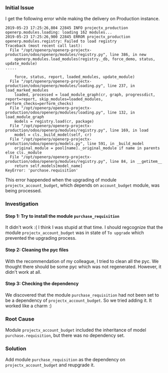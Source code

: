 ### Initial Issue
I get the following error while making the delivery on Production instance.
```
2019-05-23 17:25:26,804 22845 INFO projectx_production openerp.modules.loading: loading 162 modules...
2019-05-23 17:25:26,900 22845 ERROR projectx_production openerp.modules.registry: Failed to load registry
Traceback (most recent call last):
  File "/opt/openerp/openerp-projectx-production/odoo/openerp/modules/registry.py", line 386, in new
    openerp.modules.load_modules(registry._db, force_demo, status, update_module)
.....

    force, status, report, loaded_modules, update_module)
  File "/opt/openerp/openerp-projectx-production/odoo/openerp/modules/loading.py", line 237, in load_marked_modules
    loaded, processed = load_module_graph(cr, graph, progressdict, report=report, skip_modules=loaded_modules, perform_checks=perform_checks)
  File "/opt/openerp/openerp-projectx-production/odoo/openerp/modules/loading.py", line 132, in load_module_graph
    models = registry.load(cr, package)
  File "/opt/openerp/openerp-projectx-production/odoo/openerp/modules/registry.py", line 169, in load
    model = cls._build_model(self, cr)
  File "/opt/openerp/openerp-projectx-production/odoo/openerp/models.py", line 591, in _build_model
    original_module = pool[name]._original_module if name in parents else cls._module
  File "/opt/openerp/openerp-projectx-production/odoo/openerp/modules/registry.py", line 84, in __getitem__
    return self.models[model_name]
KeyError: 'purchase.requisition'
```
This error happended when the upgrading of module `projectx_account_budget`, which depends on `account_budget` module, was being processed.

### Investigation
#### Step 1: Try to install the module `purchase_requisition`
It didn't work :( I think I was stupid at that time. I should regcognize that the module `projectx_account_budget` was in state of `To upgrade` which prevented the upgrading process.

#### Step 2: Cleaning the pyc files
With the recommendation of my colleague, I tried to clean all the pyc. We thought there should be some pyc which was not regenerated. However, it didn't work at all.

#### Step 3: Checking the dependency
We discovered that the module `purchase_requisition` had not been set to be a dependency of `projectx_account_budget`. So we tried adding it. It worked like a charm :)

### Root Cause
Module `projectx_account_budget` included the inheritance of model `purchase.requisition`, but there was no dependency set.

### Solution
Add module `purchase_requisition` as the dependency on `projectx_account_budget` and reupgrade it.
